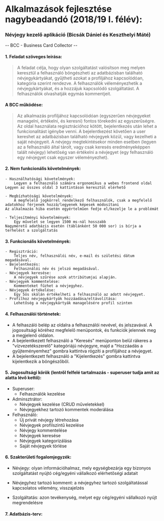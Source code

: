 ﻿# Alkalmazások fejlesztése nagybeadandó (2018/19 I. félév):
### Névjegy kezelő aplikáció (Bicsák Dániel és Keszthelyi Máté)

-- BCC - Business Card Collector --

#### 1. Feladat szöveges leírása:
> A feladat célja, hogy olyan szolgáltatást valósítson meg melyen keresztül a felhasználó böngészheti az adatbázisban található névjegykártyákat, gyűjtheti azokat a profiljához kapcsolódóan, kategória szerint rendezve.
A felhasználók véleményezhetik a névjegykártyákat, és a hozzájuk kapcsolódó szolgáltatást. A felhasználók olvashatják egymás kommentjeit.

#### A BCC működése: 
> Az alkalmazás profiljához kapcsolódóan (egyszerűen névjegyeket managelni, értékelni, és keresni) fontos törekedni az egyszerűségre. Az oldal használata regisztrációhoz kötött, bejelentkezés után lehet a funkcionalitást igénybe venni.
A bejelentkezést követően a user kereshet az adatbázisban található névjegyek közül, vagy kezelheti a saját névjegyeit.
A névjegy megtekintésekor minden esetben (legyen az a felhasználó által tárolt, vagy csak keresés eredményeképpen talált névjegy) lehetőség van értékelni a névjegyet (egy felhasználó egy névjegyet csak egyszer véleményezhet).

#### 2. Nem funkcionális követelmények:
	- Használhatósági követelmények:
        Legyen a felhasználó számára ergonomikus a webes frontend oldal
	Legyen az összes oldal 3 kattintáson keresztül elérhető
	
	- Megbízhatósági követelmények:
        A megfelelő jogkörrel rendelkező felhasználók, csak a megfelelő adatokhoz férjenek hozzá/legyenek képesek módosítani
	Az alkalmazás hiba esetén egyértelműen fedje el/kezelje le a problémát
	
	- Teljesítményi követelmények:
        Egy művelet se legyen 1500 ms-nál hosszabb
	Nagyméretű adatbázis esetén (táblánként 50 000 sor) is bírja a terhelést a szolgáltatás

#### 3. Funkcionális követelmények:
	- Regisztráció:
        Teljes név, felhasználói név, e-mail és születési dátum megadásával.
	- Bejelentkezés:
        Felhasználói név és jelszó megadásával.
	- Névjegyek keresése:
        A névjegyek szűrése azok attribútumjai alapján.
	- Névjegyek kommentelése:
        Kommenteket fűzhet a névjegyhez.
	- Névjegyek értékelése:
		Egy 5ös skálán értékelheti a felhasználó az adott névjegyet.
	- Profilhoz névjegykártyák hozzáadása/eltávolítása:
		Lehetőség a névjegykártyák managelésére profil szinten

#### 4. Felhasználói történetek: 

  - A felhaszáló belép az oldalra a felhasználói nevével, és jelszavával. A jogosultsági köréhez megfelelő menüpontok, és funkciók jelennek meg a megjelenő oldalon.
  - A bejelentkezett felhasználó a "Keresés" menüponton belül rákeres a "vízvezetékszerelő" kategóriájú névjegyre, majd a "Hozzáadás a gyűjteményemhez" gombra kattintva rögzíti a profiljához a névjegyet.
  - A bejelentkezett felhasználó a "Kijelentkezés" gombra kattintva kijelentkezik a böngészőből.
      
#### 5. Jogosultsági körök (lentről felfelé tartalmazás - superuser tudja amit az alatta lévő kettő):
  - Superuser:
      - Felhasználók kezelése
  - Adminsztrátor:
      - Névjegyek kezelése (CRUD műveletekkel)
      - Névjegyekhez tartozó kommentek moderálása
  - Felhasználó:
      - Új privát névjegy létrehozása
      - Névjegyek profilszintű kezelése
      - Névjegy kommentelése
      - Névjegyek keresése
      - Névjegyek kategorizálása
      - Saját névjegyek törlése
      
#### 6. Szakterületi fogalomjegyzék:
  - Névjegy: olyan információhalmaz, mely egységbezárja egy bizonyos szolgáltatást nyújtó cég/egyéni vállalkozó elérhetőségi adatait
  
  - Névjegyhez tartozó komment: a névjegyhez tartozó szolgáltatással kapcsolatos vélemény, visszajelzés

  - Szolgáltatás: azon tevékenység, melyet egy cég/egyéni vállalkozó nyújt megrendelésre

#### 7. Adatbázis-terv:
